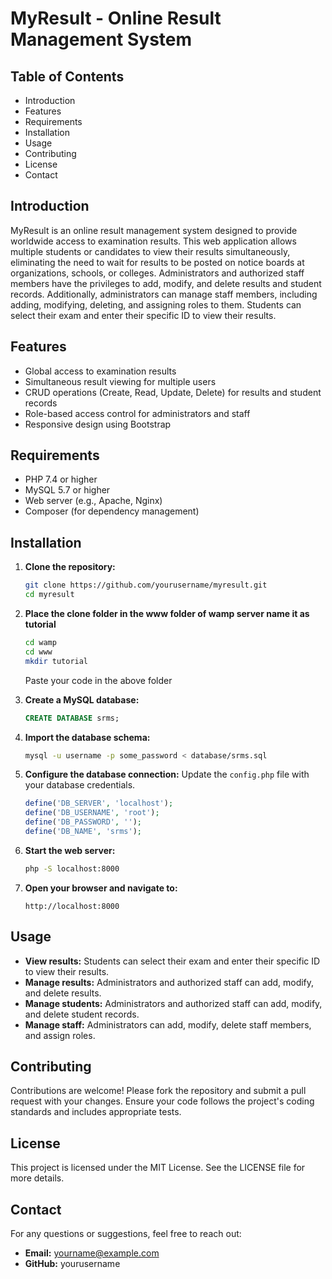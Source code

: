 # MyResult - Online Result Management System

## Table of Contents
- Introduction
- Features
- Requirements
- Installation
- Usage
- Contributing
- License
- Contact

## Introduction
MyResult is an online result management system designed to provide worldwide access to examination results. This web application allows multiple students or candidates to view their results simultaneously, eliminating the need to wait for results to be posted on notice boards at organizations, schools, or colleges. Administrators and authorized staff members have the privileges to add, modify, and delete results and student records. Additionally, administrators can manage staff members, including adding, modifying, deleting, and assigning roles to them. Students can select their exam and enter their specific ID to view their results.

## Features
- Global access to examination results
- Simultaneous result viewing for multiple users
- CRUD operations (Create, Read, Update, Delete) for results and student records
- Role-based access control for administrators and staff
- Responsive design using Bootstrap

## Requirements
- PHP 7.4 or higher
- MySQL 5.7 or higher
- Web server (e.g., Apache, Nginx)
- Composer (for dependency management)

## Installation
1. **Clone the repository:**
    ```sh
    git clone https://github.com/yourusername/myresult.git
    cd myresult
    ```

2. **Place the clone folder in the www folder of wamp server name it as tutorial**
    ```sh
    cd wamp
    cd www
    mkdir tutorial
    ```
    Paste your code in the above folder

3. **Create a MySQL database:**
    ```sql
    CREATE DATABASE srms;
    ```

4. **Import the database schema:**
    ```sh
    mysql -u username -p some_password < database/srms.sql
    ```

5. **Configure the database connection:**
    Update the `config.php` file with your database credentials.
    ```php
    define('DB_SERVER', 'localhost');
    define('DB_USERNAME', 'root');
    define('DB_PASSWORD', '');
    define('DB_NAME', 'srms');
    ```

6. **Start the web server:**
    ```sh
    php -S localhost:8000
    ```

7. **Open your browser and navigate to:**
    ```
    http://localhost:8000
    ```

## Usage
- **View results:** Students can select their exam and enter their specific ID to view their results.
- **Manage results:** Administrators and authorized staff can add, modify, and delete results.
- **Manage students:** Administrators and authorized staff can add, modify, and delete student records.
- **Manage staff:** Administrators can add, modify, delete staff members, and assign roles.

## Contributing
Contributions are welcome! Please fork the repository and submit a pull request with your changes. Ensure your code follows the project's coding standards and includes appropriate tests.

## License
This project is licensed under the MIT License. See the LICENSE file for more details.

## Contact
For any questions or suggestions, feel free to reach out:
- **Email:** yourname@example.com
- **GitHub:** yourusername
